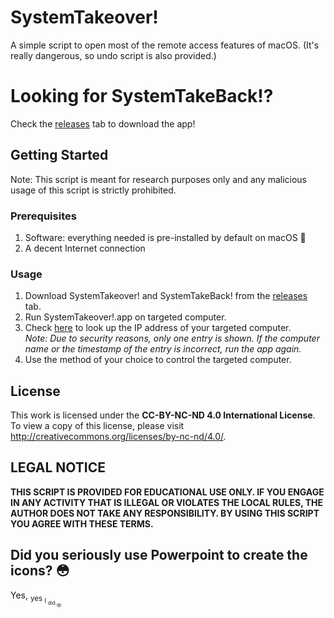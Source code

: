 # SystemTakeover!
A simple script to open most of the remote access features of macOS. (It's really dangerous, so undo script is also provided.)

# Looking for SystemTakeBack!?
Check the [releases](https://github.com/frankzhang05/systemtakeover/releases) tab to download the app!

## Getting Started

Note: This script is meant for research purposes only and any malicious usage of this script is strictly prohibited.

### Prerequisites

1. Software: everything needed is pre-installed by default on macOS :tada:
2. A decent Internet connection

### Usage

1. Download SystemTakeover! and SystemTakeBack! from the [releases](https://github.com/frankzhang05/systemtakeover/releases) tab.
2. Run SystemTakeover!.app on targeted computer.
3. Check [here](https://control.franks-server.ml/get.php?token=ZG1semFYUnZjZz09) to look up the IP address of your targeted computer.\
*Note: Due to security reasons, only one entry is shown. If the computer name or the timestamp of the entry is incorrect, run the app again.*
4. Use the method of your choice to control the targeted computer.

## License

This work is licensed under the **CC-BY-NC-ND 4.0 International License**. To view a copy of this license, please visit http://creativecommons.org/licenses/by-nc-nd/4.0/.

## LEGAL NOTICE

**THIS SCRIPT IS PROVIDED FOR EDUCATIONAL USE ONLY. IF YOU ENGAGE IN ANY ACTIVITY THAT IS ILLEGAL OR VIOLATES THE LOCAL RULES, THE AUTHOR DOES NOT TAKE ANY RESPONSIBILITY. BY USING THIS SCRIPT YOU AGREE WITH THESE TERMS.**

## Did you seriously use Powerpoint to create the icons? :flushed:

Yes, <sub>yes <sub>I <sub>did.<sub>:sweat_smile:</sub></sub></sub></sub>

